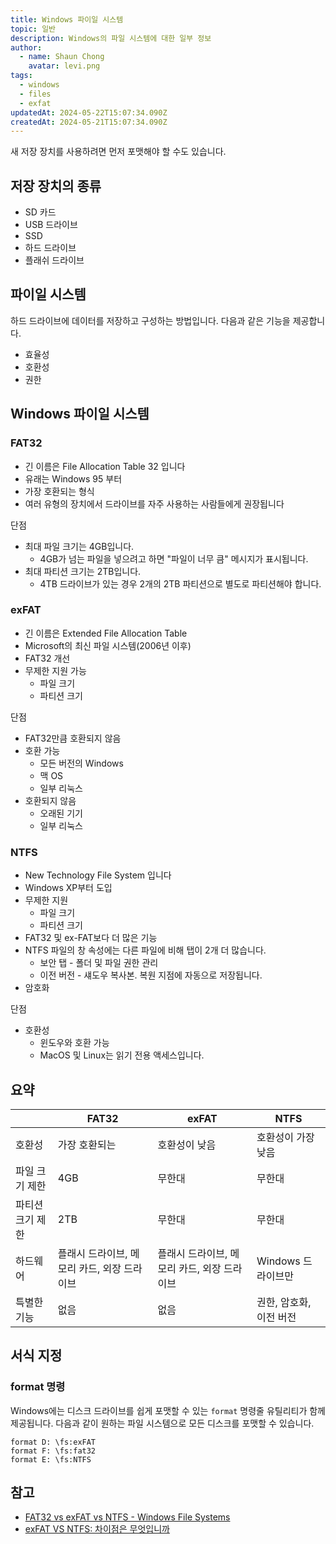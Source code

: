 ```yaml
---
title: Windows 파이일 시스템
topic: 일반
description: Windows의 파일 시스템에 대한 일부 정보
author:
  - name: Shaun Chong
    avatar: levi.png
tags:
  - windows
  - files
  - exfat
updatedAt: 2024-05-22T15:07:34.090Z
createdAt: 2024-05-21T15:07:34.090Z
---
```


새 저장 장치를 사용하려면 먼저 포맷해야 할 수도 있습니다.

## 저장 장치의 종류

- SD 카드
- USB 드라이브
- SSD
- 하드 드라이브
- 플래쉬 드라이브

## 파이일 시스템

하드 드라이브에 데이터를 저장하고 구성하는 방법입니다. 다음과 같은 기능을 제공합니다.

- 효율성
- 호환성
- 권한

## Windows 파이일 시스템

### FAT32

- 긴 이름은 File Allocation Table 32 입니다
- 유래는 Windows 95 부터
- 가장 호환되는 형식
- 여러 유형의 장치에서 드라이브를 자주 사용하는 사람들에게 권장됩니다

단점

- 최대 파일 크기는 4GB입니다.
  - 4GB가 넘는 파일을 넣으려고 하면 "파일이 너무 큼" 메시지가 표시됩니다.
- 최대 파티션 크기는 2TB입니다.
  - 4TB 드라이브가 있는 경우 2개의 2TB 파티션으로 별도로 파티션해야 합니다.

### exFAT

- 긴 이름은 Extended File Allocation Table
- Microsoft의 최신 파일 시스템(2006년 이후)
- FAT32 개선
- 무제한 지원 가능
  - 파일 크기
  - 파티션 크기

단점

- FAT32만큼 호환되지 않음
- 호환 가능
  - 모든 버전의 Windows
  - 맥 OS
  - 일부 리눅스
- 호환되지 않음
  - 오래된 기기
  - 일부 리눅스

### NTFS

- New Technology File System 입니다
- Windows XP부터 도입
- 무제한 지원
  - 파일 크기
  - 파티션 크기
- FAT32 및 ex-FAT보다 더 많은 기능
- NTFS 파일의 창 속성에는 다른 파일에 비해 탭이 2개 더 많습니다.
  - 보안 탭 - 폴더 및 파일 권한 관리
  - 이전 버전 - 섀도우 복사본. 복원 지점에 자동으로 저장됩니다.
- 암호화

단점

- 호환성
  - 윈도우와 호환 가능
  - MacOS 및 Linux는 읽기 전용 액세스입니다.

## 요약

|                  | FAT32                                       | exFAT                                       | NTFS                    |
| ---------------- | ------------------------------------------- | ------------------------------------------- | ----------------------- |
| 호환성           | 가장 호환되는                               | 호환성이 낮음                               | 호환성이 가장 낮음      |
| 파일 크기 제한   | 4GB                                         | 무한대                                      | 무한대                  |
| 파티션 크기 제한 | 2TB                                         | 무한대                                      | 무한대                  |
| 하드웨어         | 플래시 드라이브, 메모리 카드, 외장 드라이브 | 플래시 드라이브, 메모리 카드, 외장 드라이브 | Windows 드라이브만      |
| 특별한 기능      | 없음                                        | 없음                                        | 권한, 암호화, 이전 버전 |

## 서식 지정

### format 명령

Windows에는 디스크 드라이브를 쉽게 포맷할 수 있는 `format` 명령줄 유틸리티가 함께 제공됩니다. 다음과 같이 원하는 파일 시스템으로 모든 디스크를 포맷할 수 있습니다.

```
format D: \fs:exFAT
format F: \fs:fat32
format E: \fs:NTFS
```

## 참고

- [FAT32 vs exFAT vs NTFS - Windows File Systems](https://www.youtube.com/watch?v=bYjQakUxeVY)
- [exFAT VS NTFS: 차이점은 무엇입니까](https://www.easeus.co.kr/partition-manager-software/exfat-vs-ntfs.html)
